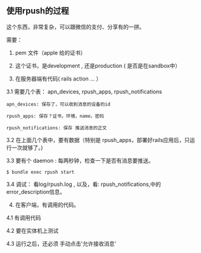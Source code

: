 ## 使用rpush的过程


这个东西，非常复杂，可以跟微信的支付、分享有的一拼。

需要：

1. pem 文件（apple 给的证书）

2. 这个证书，是development , 还是production   ( 是否是在sandbox中）

3. 在服务器端有代码( rails action ... ）

  3.1 需要几个表： apn_devices, rpush_apps, rpush_notifications

    apn_devices: 保存了，可以收到消息的设备的id

    rpush_apps: 保存？证书，环境，name，密码

    rpush_notifications: 保存 推送消息的正文

  3.2 在上面几个表中，要有数据（特别是 rpush_apps，部署好rails应用后，只运行一次就够了。)

  3.3 要有个 daemon : 每两秒钟，检查一下是否有消息要推送。

    $ bundle exec rpush start

  3.4 调试： 看log/rpush.log , 以及，看: rpush_notifications,中的 error_description信息。



4. 在客户端，有调用的代码。

  4.1 有调用代码

  4.2 要在实体机上测试

  4.3 运行之后，还必须 手动点击'允许接收消息'
